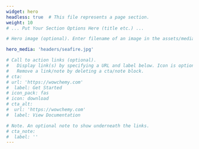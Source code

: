 ```yaml
---
widget: hero
headless: true  # This file represents a page section.
weight: 10
# ... Put Your Section Options Here (title etc.) ...

# Hero image (optional). Enter filename of an image in the assets/media/ folder.

hero_media: 'headers/seafire.jpg'

# Call to action links (optional).
#   Display link(s) by specifying a URL and label below. Icon is optional for `cta`.
#   Remove a link/note by deleting a cta/note block.
# cta:
# url: 'https://wowchemy.com'
#  label: Get Started
# icon_pack: fas
# icon: download
# cta_alt:
#  url: 'https://wowchemy.com'
#  label: View Documentation

# Note. An optional note to show underneath the links.
# cta_note:
#  label: ''
---
```


